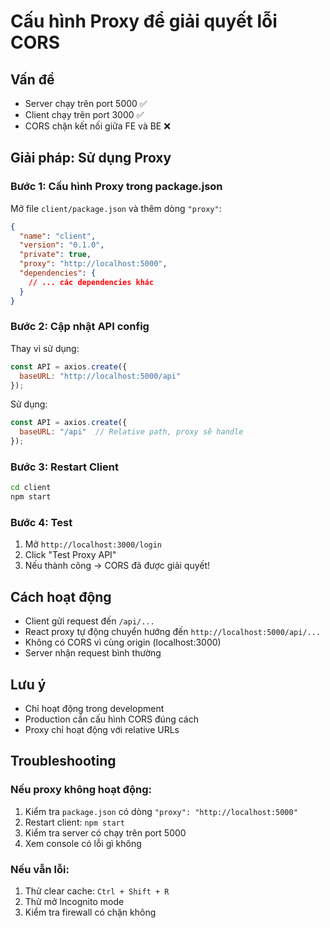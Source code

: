 # Cấu hình Proxy để giải quyết lỗi CORS

## Vấn đề
- Server chạy trên port 5000 ✅
- Client chạy trên port 3000 ✅  
- CORS chặn kết nối giữa FE và BE ❌

## Giải pháp: Sử dụng Proxy

### Bước 1: Cấu hình Proxy trong package.json

Mở file `client/package.json` và thêm dòng `"proxy"`:

```json
{
  "name": "client",
  "version": "0.1.0",
  "private": true,
  "proxy": "http://localhost:5000",
  "dependencies": {
    // ... các dependencies khác
  }
}
```

### Bước 2: Cập nhật API config

Thay vì sử dụng:
```javascript
const API = axios.create({ 
  baseURL: "http://localhost:5000/api"
});
```

Sử dụng:
```javascript
const API = axios.create({ 
  baseURL: "/api"  // Relative path, proxy sẽ handle
});
```

### Bước 3: Restart Client

```bash
cd client
npm start
```

### Bước 4: Test

1. Mở `http://localhost:3000/login`
2. Click "Test Proxy API"
3. Nếu thành công → CORS đã được giải quyết!

## Cách hoạt động

- Client gửi request đến `/api/...`
- React proxy tự động chuyển hướng đến `http://localhost:5000/api/...`
- Không có CORS vì cùng origin (localhost:3000)
- Server nhận request bình thường

## Lưu ý

- Chỉ hoạt động trong development
- Production cần cấu hình CORS đúng cách
- Proxy chỉ hoạt động với relative URLs

## Troubleshooting

### Nếu proxy không hoạt động:
1. Kiểm tra `package.json` có dòng `"proxy": "http://localhost:5000"`
2. Restart client: `npm start`
3. Kiểm tra server có chạy trên port 5000
4. Xem console có lỗi gì không

### Nếu vẫn lỗi:
1. Thử clear cache: `Ctrl + Shift + R`
2. Thử mở Incognito mode
3. Kiểm tra firewall có chặn không

